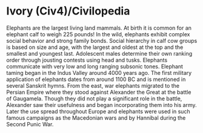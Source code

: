# Ivory (Civ4)/Civilopedia

Elephants are the largest living land mammals. At birth it is common for an elephant calf to weigh 225 pounds! In the wild, elephants exhibit complex social behavior and strong family bonds. Social hierarchy in calf cow groups is based on size and age, with the largest and oldest at the top and the smallest and youngest last. Adolescent males determine their own ranking order through jousting contests using head and tusks. Elephants communicate with very low and long ranging subsonic tones.
Elephant taming began in the Indus Valley around 4000 years ago. The first military application of elephants dates from around 1100 BC and is mentioned in several Sanskrit hymns. From the east, war elephants migrated to the Persian Empire where they stood against Alexander the Great at the battle of Gaugamela. Though they did not play a significant role in the battle, Alexander saw their usefulness and began incorporating them into his army. Later the use spread throughout Europe and elephants were used in such famous campaigns as the Macedonian wars and by Hannibal during the Second Punic War.